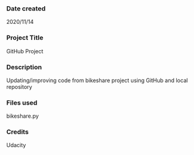 ### Date created
2020/11/14

### Project Title
GitHub Project

### Description
Updating/improving code from bikeshare project using GitHub and local repository

### Files used
bikeshare.py

### Credits
Udacity
